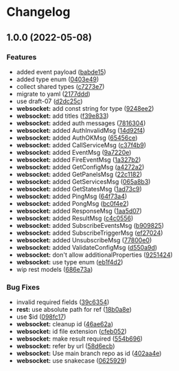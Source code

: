 # Changelog

## 1.0.0 (2022-05-08)


### Features

* added event payload ([babde15](https://github.com/u-packs/HASchemas/commit/babde152a5a783e537499d0cdf93e728c636d46b))
* added type enum ([0403e49](https://github.com/u-packs/HASchemas/commit/0403e494f8fa307c874eaa49b73a24a44d3ed5a1))
* collect shared types ([c7273e7](https://github.com/u-packs/HASchemas/commit/c7273e7bb02e9071826f57021c9da2869446b189))
* migrate to yaml ([2177ddd](https://github.com/u-packs/HASchemas/commit/2177ddd9435beda218a3964dddb48058d06235a7))
* use draft-07 ([d2dc25c](https://github.com/u-packs/HASchemas/commit/d2dc25c25407bd259d30b1bded6297363c0c2d08))
* **websocket:** add const string for type ([9248ee2](https://github.com/u-packs/HASchemas/commit/9248ee20c0195767946089539b6197ff70d6a170))
* **websocket:** add titles ([f39e833](https://github.com/u-packs/HASchemas/commit/f39e833e1b07c16a87c747543f0e9de8f50f4a02))
* **websocket:** added auth messages ([7816304](https://github.com/u-packs/HASchemas/commit/7816304797743d36dec7ffc925d1eab0e24e22bc))
* **websocket:** added AuthInvalidMsg ([14d92f4](https://github.com/u-packs/HASchemas/commit/14d92f4aaf9b9ecc5073db9ad840861cba7ab266))
* **websocket:** added AuthOKMsg ([65456ce](https://github.com/u-packs/HASchemas/commit/65456ce7b422e5fda14651344521023ea2cba8fa))
* **websocket:** added CallServiceMsg ([c37f4b9](https://github.com/u-packs/HASchemas/commit/c37f4b99e14bf520ad35b85b469289c0272c2fcf))
* **websocket:** added EventMsg ([9a7220e](https://github.com/u-packs/HASchemas/commit/9a7220ed2873bfdcfcdceb8f32dce23d2ff07206))
* **websocket:** added FireEventMsg ([1a327b2](https://github.com/u-packs/HASchemas/commit/1a327b2f898dec1f0fd24a9e9e84fdff7b916918))
* **websocket:** added GetConfigMsg ([a4272a2](https://github.com/u-packs/HASchemas/commit/a4272a2e2391e82949e33aecfe7b141787346642))
* **websocket:** added GetPanelsMsg ([22c1182](https://github.com/u-packs/HASchemas/commit/22c11823b0e6c9a57f787fd3687aace858cb3e75))
* **websocket:** added GetServicesMsg ([065a8b3](https://github.com/u-packs/HASchemas/commit/065a8b3df77ef4915c52c5eb31c55dd77141c0a1))
* **websocket:** added GetStatesMsg ([1ad73c9](https://github.com/u-packs/HASchemas/commit/1ad73c94ab5000bdb1278baa4398f4798f95dc13))
* **websocket:** added PingMsg ([64f73a4](https://github.com/u-packs/HASchemas/commit/64f73a46d80a4a559648374b98b21c79202e5728))
* **websocket:** added PongMsg ([bc0f4e2](https://github.com/u-packs/HASchemas/commit/bc0f4e2118bd6c64087683b2d244462818b00898))
* **websocket:** added ResponseMsg ([1aa5d07](https://github.com/u-packs/HASchemas/commit/1aa5d07b89689d5585aa0c8db5574edf2990d8fc))
* **websocket:** added ResultMsg ([c4c0556](https://github.com/u-packs/HASchemas/commit/c4c0556a8b0f69d4b907468e6ae8cd672fd98c91))
* **websocket:** added SubscribeEventsMsg ([b909825](https://github.com/u-packs/HASchemas/commit/b90982563d0c5394b2b63cd007f6425734a00180))
* **websocket:** added SubscribeTriggerMsg ([ef27024](https://github.com/u-packs/HASchemas/commit/ef270247b3976715c0efa7ad141fcd8083f11927))
* **websocket:** added UnsubscribeMsg ([77800e0](https://github.com/u-packs/HASchemas/commit/77800e0e8c48430e5c2ddc6bc445db2675504eba))
* **websocket:** added ValidateConfigMsg ([d550a9d](https://github.com/u-packs/HASchemas/commit/d550a9d1821386d08f5775f95b9fc986b227baad))
* **websocket:** don't allow additionalProperties ([9251424](https://github.com/u-packs/HASchemas/commit/92514249f22ab84100ac11db2ca8f3dc5d937763))
* **websocket:** use type enum ([eb1f4d2](https://github.com/u-packs/HASchemas/commit/eb1f4d2180df7d11d7a42b0fed52ee177143e3fe))
* wip rest models ([686e73a](https://github.com/u-packs/HASchemas/commit/686e73af0d1c1ba3d081d71f0bdeeffc87f1f396))


### Bug Fixes

* invalid required fields ([39c6354](https://github.com/u-packs/HASchemas/commit/39c63549bc0b8b272b957528d7c93b40f2923efc))
* **rest:** use absolute path for ref ([18b0a8e](https://github.com/u-packs/HASchemas/commit/18b0a8e5915720df1fc6cc3f639544f33f9a7028))
* use $id ([098fc17](https://github.com/u-packs/HASchemas/commit/098fc1752373b9214d71883eb97c647b2bb78e81))
* **websocket:** cleanup id ([46ae62a](https://github.com/u-packs/HASchemas/commit/46ae62aa05b9934d306406aa09036d3b8b8de44a))
* **websocket:** id file extension ([cfeb052](https://github.com/u-packs/HASchemas/commit/cfeb052f0becd7445b20f6eb3143acdf6d939b53))
* **websocket:** make result required ([554b696](https://github.com/u-packs/HASchemas/commit/554b696995c02a9c97c6c5d157c196e4e4c06604))
* **websocket:** refer by url ([58d6ecb](https://github.com/u-packs/HASchemas/commit/58d6ecbb30e6bf5e127725d1728c746018c14cb9))
* **websocket:** Use main branch repo as id ([402aa4e](https://github.com/u-packs/HASchemas/commit/402aa4e7bbeed38e29bdbe7e174fd17378feb5c4))
* **websocket:** use snakecase ([0625929](https://github.com/u-packs/HASchemas/commit/062592907b96846424ad4470e388587f48f37cc3))
